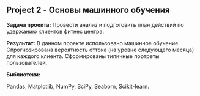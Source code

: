 ## Project 2 - Основы машинного обучения
**Задача проекта:**
Провести анализ и подготовить план действий по удержанию клиентов фитнес центра.

**Результат:**
В данном проекте использовано машинное обучение. Спрогнозирована вероятность оттока (на уровне следующего месяца) для каждого клиента. 
Сформированы типичные портреты пользователей.

**Библиотеки:**

 Pandas, Matplotlib, NumPy, SciPy, Seaborn, Scikit-learn.
